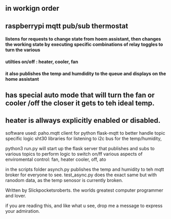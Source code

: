 ## in workign order
## raspberrypi mqtt pub/sub thermostat
#### listens for requests to change state from hoem assistant, then changes the working state by executing specific combinations of relay toggles to turn the various
#### utilties on/off : heater, cooler, fan

#### it also publishes the temp and humdidity to the queue and displays on the home assistant
## has special auto mode that will turn the fan or cooler /off the closer it gets to teh ideal temp.
## heater is allways explicitly enabled or disabled.

software used:
paho.mqtt client for python
flask-mqtt to better handle topic specific logic
sht30 libraries for listening to i2c bus for the temp/humidity,


python3 run.py will start up the flask server that publishes and subs to various topics to perform logic to switch on/ff various aspects of enviromental control: fan, heater cooler, off, ato

in the scripts folder asynch.py publishes the temp and humidity to teh mqtt broker for everyone to see. test_async.py does the exact same but with ranodom data, as the temp senosor is currently broken.

Written by Slickpocketsroberts.
the worlds greatest computer programmer and  lover.

if you are reading this, and like what u see, drop me a message to express your admiration.
